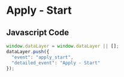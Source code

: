 # Apply - Start

### 

## Javascript Code
```js
window.dataLayer = window.dataLayer || [];
dataLayer.push({
  "event": "apply_start",
  "detailed_event": "Apply - Start"
});
```








